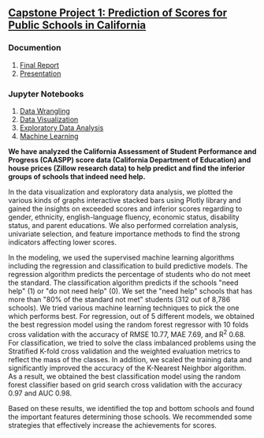 ## **[Capstone Project 1: Prediction of Scores for Public Schools in California](https://github.com/ahrimhan/data-science-project/tree/master/project1)**


### Documention
1. [Final Report](https://github.com/ahrimhan/data-science-project/blob/master/project1/reports/capstone1_final_report.pdf)
2. [Presentation](https://github.com/ahrimhan/data-science-project/blob/master/project1/reports/capstone1_presentation.pdf)

### Jupyter Notebooks
1. [Data Wrangling](https://github.com/ahrimhan/data-science-project/blob/master/project1/data_wrangling.ipynb)
2. [Data Visualization](https://github.com/ahrimhan/data-science-project/blob/master/project1/data_visualization.ipynb)
3. [Exploratory Data Analysis](https://github.com/ahrimhan/data-science-project/blob/master/project1/exploratory_data_analysis.ipynb)
4. [Machine Learning](https://github.com/ahrimhan/data-science-project/blob/master/project1/machine_learning.ipynb)


**We have analyzed the California Assessment of Student Performance and Progress (CAASPP) score data (California Department of Education)
and house prices (Zillow research data) to help predict and find the inferior groups of schools that indeed need help.**

In the data visualization and exploratory data analysis, we plotted the various kinds of graphs interactive stacked bars using Plotly library and gained the insights on exceeded scores and inferior scores regarding to gender, ethnicity, english-language fluency, economic status, disability status, and parent educations.
We also performed correlation analysis, univariate selection, and feature importance methods to find the strong indicators affecting lower scores. 

In the modeling, we used the supervised machine learning  algorithms including the regression and classification to build predictive models.
The regression algorithm predicts the percentage of students who do not meet the standard. 
The classification algorithm predicts if the schools "need help" (1) or "do not need help" (0). 
We set the "need help" schools that has more than "80\% of the standard not met" students (312 out of 8,786 schools).
We tried various machine learning techniques to pick the one which performs best.
For regression, out of 5 different models, we obtained the best regression model using the random forest regressor with 10 folds cross validation
with the accuracy of RMSE 10.77, MAE 7.69, and R<sup>2</sup> 0.68.
For classification, we tried to solve the class imbalanced problems using the Stratified K-fold cross validation and the weighted evaluation metrics to reflect the mass of the classes. In addition, we scaled the training data and significantly improved the accuracy of the K-Nearest Neighbor algorithm.
As a result, we obtained the best classification model using the random forest classifier based on grid search cross validation with the accuracy 0.97 and AUC 0.98.

Based on these results, we identified the top and bottom schools and found the important features determining those schools.
We recommended some strategies
that effectively increase the achievements for scores. 
